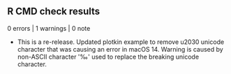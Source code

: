 ## R CMD check results

0 errors | 1 warnings | 0 note

* This is a re-release. Updated plotkin example to remove u2030 unicode character that was causing an error in macOS 14. Warning is caused by non-ASCII character '‰' used to replace the breaking unicode character.
